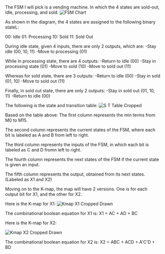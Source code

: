 The FSM I will pick is a vending machine. In which the 4 states are sold-out, idle, processing, and sold.
![FSM Chart](https://user-images.githubusercontent.com/114371901/213169619-9252ad05-2a57-4787-a730-8cb6c0da3359.jpg)

As shown in the diagram, the 4 states are assigned to the following binary stateL:

00: Idle
01: Processing
10: Sold
11: Sold Out

During idle state, given 4 inputs, there are only 2 outputs, which are:
-Stay idle (00, 10, 11)
-Move to processing (01)

While in processing state, there are 4 outputs:
-Return to idle (00)
-Stay in processing state (01)
-Move to sold (10)
-Move to sold out (11)

Whereas for sold state, there are 3 outputs:
-Return to idle (00)
-Stay in sold (01, 10)
-Move to sold out (11)

Finally, in sold out state, there are only 2 outputs:
-Stay in sold out (01, 10, 11)
-Return to idle (00)

The following is the state and transition table:
![S T Table Cropped](https://user-images.githubusercontent.com/114371901/213169869-24e1e422-8e4d-4e99-8f9c-e32707b464b8.jpg)

Based on the table above:
The first column represents the min terms from M0 to M15.

The second column represents the current states of the FSM, where each bit is labeled as A and B from left to right.

The third column represents the inputs of the FSM, in which each bit is labeled as C and D fromn left to right.

The fourth column represents the next states of the FSM if the current state is given an input.

The fifth column represents the output, obtained from its next states. (Labeled as X1 and X2)

Moving on to the K-map, the map will have 2 versions. One is for each output bit for X1, and the other for X2.

Here is the K-map for X1:
![Kmap X1 Cropped   Drawn](https://user-images.githubusercontent.com/114371901/213155757-0e410d2f-4d3a-425a-b9c9-6a22d8795ac4.jpg)

The combinational boolean equation for X1 is:
X1 = AC + AD + BC

Here is the K-map for X2:

![Kmap X2 Cropped   Drawn](https://user-images.githubusercontent.com/114371901/213176919-2663415f-fd36-4472-974f-e9c575d652c7.jpg)

The combinational boolean equation for X2 is:
X2 = ABC + ACD + A'C'D + BD

